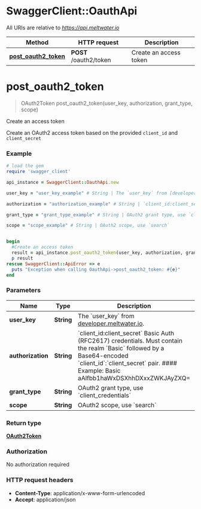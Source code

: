 # SwaggerClient::OauthApi

All URIs are relative to *https://api.meltwater.io*

Method | HTTP request | Description
------------- | ------------- | -------------
[**post_oauth2_token**](OauthApi.md#post_oauth2_token) | **POST** /oauth2/token | Create an access token


# **post_oauth2_token**
> OAuth2Token post_oauth2_token(user_key, authorization, grant_type, scope)

Create an access token

Create an OAuth2 access token based on the provided `client_id` and `client_secret`

### Example
```ruby
# load the gem
require 'swagger_client'

api_instance = SwaggerClient::OauthApi.new

user_key = "user_key_example" # String | The `user_key` from [developer.meltwater.io](https://developer.meltwater.io/admin/applications/).

authorization = "authorization_example" # String | `client_id:client_secret`  Basic Auth (RFC2617) credentials. Must contain the realm `Basic` followed by a Base64-encoded `client_id`:`client_secret` pair.   #### Example:      Basic aAlfbb1haWxDSXhhDXxxZWKJAyZXQ=

grant_type = "grant_type_example" # String | OAuth2 grant type, use `client_credentials`

scope = "scope_example" # String | OAuth2 scope, use `search`


begin
  #Create an access token
  result = api_instance.post_oauth2_token(user_key, authorization, grant_type, scope)
  p result
rescue SwaggerClient::ApiError => e
  puts "Exception when calling OauthApi->post_oauth2_token: #{e}"
end
```

### Parameters

Name | Type | Description  | Notes
------------- | ------------- | ------------- | -------------
 **user_key** | **String**| The &#x60;user_key&#x60; from [developer.meltwater.io](https://developer.meltwater.io/admin/applications/). | 
 **authorization** | **String**| &#x60;client_id:client_secret&#x60;  Basic Auth (RFC2617) credentials. Must contain the realm &#x60;Basic&#x60; followed by a Base64-encoded &#x60;client_id&#x60;:&#x60;client_secret&#x60; pair.   #### Example:      Basic aAlfbb1haWxDSXhhDXxxZWKJAyZXQ&#x3D; | 
 **grant_type** | **String**| OAuth2 grant type, use &#x60;client_credentials&#x60; | 
 **scope** | **String**| OAuth2 scope, use &#x60;search&#x60; | 

### Return type

[**OAuth2Token**](OAuth2Token.md)

### Authorization

No authorization required

### HTTP request headers

 - **Content-Type**: application/x-www-form-urlencoded
 - **Accept**: application/json



